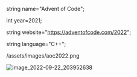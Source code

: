 string name="Advent of Code";

int year=2021;

string website="https://adventofcode.com/2022";

string language="C++";

/assets/images/aoc2022.png

![image_2022-09-22_203952638](https://github.com/hhhenrie/Advent-of-Code-2022/blob/db6a15c80da6dd5bf58126a275fc1a3c8d13b2d7/C9457896-5BD5-4C92-8414-84FA765D634E.jpeg)

